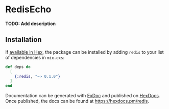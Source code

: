 # RedisEcho

**TODO: Add description**

## Installation

If [available in Hex](https://hex.pm/docs/publish), the package can be installed
by adding `redis` to your list of dependencies in `mix.exs`:

```elixir
def deps do
  [
    {:redis, "~> 0.1.0"}
  ]
end
```

Documentation can be generated with [ExDoc](https://github.com/elixir-lang/ex_doc)
and published on [HexDocs](https://hexdocs.pm). Once published, the docs can
be found at <https://hexdocs.pm/redis>.
